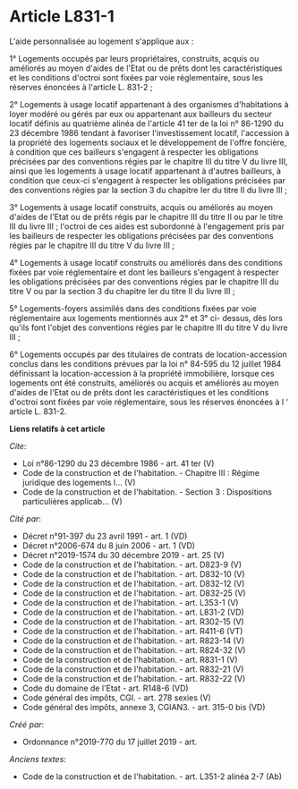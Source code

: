 # Article L831-1

L'aide personnalisée au logement s'applique aux : 

1° Logements occupés par leurs propriétaires, construits, acquis ou améliorés au moyen d'aides de l'Etat ou de prêts dont les
caractéristiques et les conditions d'octroi sont fixées par voie réglementaire, sous les réserves énoncées à l'article L.
831-2 ; 

2° Logements à usage locatif appartenant à des organismes d'habitations à loyer modéré ou gérés par eux ou appartenant aux
bailleurs du secteur locatif définis au quatrième alinéa de l'article 41 ter de la loi n° 86-1290 du 23 décembre 1986 tendant
à favoriser l'investissement locatif, l'accession à la propriété des logements sociaux et le développement de l'offre
foncière, à condition que ces bailleurs s'engagent à respecter les obligations précisées par des conventions régies par le
chapitre III du titre V du livre III, ainsi que les logements à usage locatif appartenant à d'autres bailleurs, à condition
que ceux-ci s'engagent à respecter les obligations précisées par des conventions régies par la section 3 du chapitre Ier du
titre II du livre III ; 

3° Logements à usage locatif construits, acquis ou améliorés au moyen d'aides de l'Etat ou de prêts régis par le chapitre III
du titre II ou par le titre III du livre III ; l'octroi de ces aides est subordonné à l'engagement pris par les bailleurs de
respecter les obligations précisées par des conventions régies par le chapitre III du titre V du livre III ; 

4° Logements à usage locatif construits ou améliorés dans des conditions fixées par voie réglementaire et dont les bailleurs
s'engagent à respecter les obligations précisées par des conventions régies par le chapitre III du titre V ou par la section
3 du chapitre Ier du titre II du livre III ; 

5° Logements-foyers assimilés dans des conditions fixées par voie réglementaire aux logements mentionnés aux 2° et 3° ci-
dessus, dès lors qu'ils font l'objet des conventions régies par le chapitre III du titre V du livre III ; 

6° Logements occupés par des titulaires de contrats de location-accession conclus dans les conditions prévues par la loi n°
84-595 du 12 juillet 1984 définissant la location-accession à la propriété immobilière, lorsque ces logements ont été
construits, améliorés ou acquis et améliorés au moyen d'aides de l'Etat ou de prêts dont les caractéristiques et les
conditions d'octroi sont fixées par voie réglementaire, sous les réserves énoncées à l ‘ article L. 831-2.

**Liens relatifs à cet article**

_Cite_:

  - Loi n°86-1290 du 23 décembre 1986 - art. 41 ter (V)
  - Code de la construction et de l'habitation. -  Chapitre III : Régime juridique des logements l... (V)
  - Code de la construction et de l'habitation. -  Section 3 : Dispositions particulières applicab... (V)

_Cité par_:

  - Décret n°91-397 du 23 avril 1991 - art. 1 (VD)
  - Décret n°2006-674 du 8 juin 2006 - art. 1 (VD)
  - Décret n°2019-1574 du 30 décembre 2019 - art. 25 (V)
  - Code de la construction et de l'habitation. - art. D823-9 (V)
  - Code de la construction et de l'habitation. - art. D832-10 (V)
  - Code de la construction et de l'habitation. - art. D832-12 (V)
  - Code de la construction et de l'habitation. - art. D832-25 (V)
  - Code de la construction et de l'habitation. - art. L353-1 (V)
  - Code de la construction et de l'habitation. - art. L831-2 (VD)
  - Code de la construction et de l'habitation. - art. R302-15 (V)
  - Code de la construction et de l'habitation. - art. R411-6 (VT)
  - Code de la construction et de l'habitation. - art. R823-14 (V)
  - Code de la construction et de l'habitation. - art. R824-32 (V)
  - Code de la construction et de l'habitation. - art. R831-1 (V)
  - Code de la construction et de l'habitation. - art. R832-21 (V)
  - Code de la construction et de l'habitation. - art. R832-22 (V)
  - Code du domaine de l'Etat - art. R148-6 (VD)
  - Code général des impôts, CGI. - art. 278 sexies (V)
  - Code général des impôts, annexe 3, CGIAN3. - art. 315-0 bis (VD)

_Créé par_:

  - Ordonnance n°2019-770 du 17 juillet 2019 - art.

_Anciens textes_:

  - Code de la construction et de l'habitation. - art. L351-2 alinéa 2-7 (Ab)
